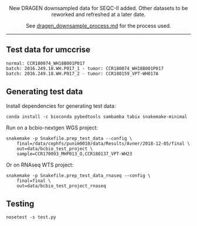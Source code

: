&nbsp;
<p align='center'>
New DRAGEN downsampled data for SEQC-II added. Other datasets to be reworked and refreshed at a later date.
</p>

<p align='center'>
See <a href='dragen_downsample_process.md'>dragen_downsample_process.md</a> for the process used.
</p>

---

Test data for umccrise
----------------------------------------------------------------------------
```
normal: CCR180074_WH18B001P017
batch: 2016.249.18.WH.P017_1 - tumor: CCR180074_WH18B001P017
batch: 2016.249.18.WH.P017_2 - tumor: CCR180159_VPT-WH017A
```

## Generating test data

Install dependencies for generating test data:

```
conda install -c bioconda pybedtools sambamba tabix snakemake-minimal
```

Run on a bcbio-nextgen WGS project:

```
snakemake -p Snakefile.prep_test_data --config \
    final=/data/cephfs/punim0010/data/Results/Avner/2018-12-05/final \
    out=data/bcbio_test_project \
    sample=CCR170093_MHP013_O,CCR180137_VPT-WH23
```

Or on RNAseq WTS project:

```
snakemake -p Snakefile.prep_test_data_rnaseq --config \
    final=final \
    out=data/bcbio_test_project_rnaseq
```

## Testing

```
nosetest -s test.py
```

